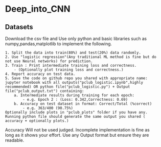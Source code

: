 # Deep_into_CNN

## Datasets 

Download the csv file and Use only python and basic libraries such as numpy,pandas,matplotlib to implement the following. 

 	1. Split the data into train(80%) and test(20%) data randomly.
 	2. Use "logistic regression"(Any traditional ML method is fine but do not use Neural networks) for prediction.
	3. Train : Print intermediate training loss and correctness.
		- (Optionally plot training loss and correctness.)
	4. Report accuracy on test data.
	5. Save the code on github repo you shared with appropriate name: jupyter notebook with all outputs("pclub_logistic.ipynb",highly recommended) OR python file("pclub_logistic.py") + Output file("pclub_output.txt") containing:
		a. Intermediate results during training for each epoch:
			- e.g. Epoch 2 : (Loss: 0.342,Correctness: 0.69)
		b. Accuracy on test dataset in format: Correct/Total (%correct)
			- e.g. 363/400 (90.75%)
	Optionally include plots in "pclub_plots" folder if you have any.
	Running python file should generate the same output you shared ( accuracy + optionally plots.)

Accuracy Will not be used judged. Incomplete implementation is fine as long as it shows your effort. Use any Output format but ensure they are readable. 
